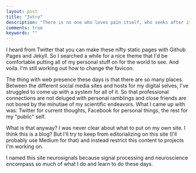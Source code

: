 ```yaml
---
layout: post
title: "Intro"
description: "There is no one who loves pain itself, who seeks after it and wants to have it, simply because it is pain..."
comments: true
keywords: ""
---
```


I heard from Twitter that you can make these nifty static pages with Github Pages and Jekyll. So I searched a while for a nice theme that I'd be comfortable putting all of my personal stuff on for the world to see. And voila. I'm still working out how to change the favicon.

The thing with web presence these days is that there are so many places. Between the different social media sites and hosts for my digital selves, I've struggled to come up with a system for all of it. So that professional connections are not deluged with personal ramblings and close friends are not bored by the minutiae of my scientific endeavors. What I came up with was: Twitter for current thoughts, Facebook for personal things, the rest for my "public" self.

What is that anyway? I was never clear about what to put on my own site. I think this is a blog? But I'll try to keep from editorializing on this site (I'll probably use Medium for that) and instead restrict this content to projects I'm working on.

I named this site neurosignals because signal processing and neuroscience encompass so much of what I do and learn to do these days.
